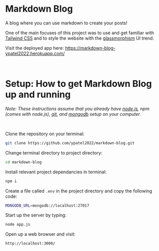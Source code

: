 # Markdown Blog

A blog where you can use markdown to create your posts!

One of the main focuses of this project was to use and get familiar with [Tailwind CSS](https://tailwindcss.com/) and to style the website with the [glassmorphism](https://uxdesign.cc/glassmorphism-in-user-interfaces-1f39bb1308c9) UI trend.

Visit the deployed app here: https://markdown-blog-ypatel2022.herokuapp.com/

<br/>

# Setup: How to get Markdown Blog up and running

*Note: These instructions assume that you already have [node.js](https://nodejs.org/en/), npm (comes with node.js), [git](https://git-scm.com/downloads), and [mongodb](https://www.mongodb.com/try/download/community) setup on your computer.*

<br/>

Clone the repository on your terminal:
```sh
git clone https://github.com/ypatel2022/markdown-blog.git
```

Change terminal directory to project directory:
```sh
cd markdown-blog
```

Install relevant project dependancies in terminal:
```sh
npm i
```

Create a file called `.env` in the project directory and copy the following code:
```sh
MONGODB_URL=mongodb://localhost:27017
```

Start up the server by typing:
```sh
node app.js
```

Open up a web browser and visit:
```
http://localhost:3000/
```
